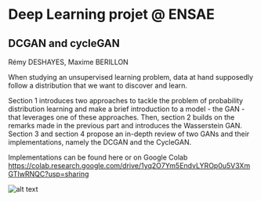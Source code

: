 # Deep Learning projet @ ENSAE
## DCGAN and cycleGAN

Rémy DESHAYES, Maxime BERILLON

When studying an unsupervised learning problem, data at hand supposedly follow a distribution that we want to discover and learn. 

Section 1 introduces two approaches to tackle the problem of probability distribution learning and make a brief introduction to a model - the GAN - that leverages one of these approaches. Then, section 2 builds on the remarks made in the previous part and introduces the Wasserstein GAN. Section 3 and section 4 propose an in-depth review of two GANs and their implementations, namely the DCGAN and the CycleGAN. 

Implementations can be found here or on Google Colab https://colab.research.google.com/drive/1yq2O7Ym5EndvLYROp0u5V3XmGTIwRNQC?usp=sharing

![alt text](https://miro.medium.com/max/2424/1*FL6DWzN-awxCaG8bS1ZD_Q.png)
